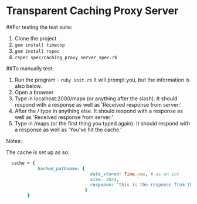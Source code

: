 # Transparent Caching Proxy Server

##For testing the test suite:

1. Clone the project
2. ```gem install timecop```
3. ```gem install rspec```
3. ```rspec spec/caching_proxy_server_spec.rb```

##To manually test:

1. Run the program - ```ruby init.rb``` It will prompt you, but the information is also below.
2. Open a browser
3. Type in localhost:2000/maps (or anything after the slash). It should respond with a response as well as 'Received response from server:'
4. After the / type in anything else. It should respond with a response as well as 'Received response from server:'
5. Type in /maps (or the first thing you typed again). It should respond with a response as well as 'You've hit the cache.'

Notes:

The cache is set up as so:

```ruby
  cache = {
            hashed_pathname: {
                                date_stored: Time.now, # as an int
                                size: 1024,
                                response: "this is the response from the destination source"
                              }
        }
```
